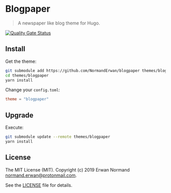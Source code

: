 # Blogpaper

> A newspaper like blog theme for Hugo.

[![Quality Gate Status](https://sonarcloud.io/api/project_badges/measure?project=NormandErwan_blogpaper&metric=alert_status)](https://sonarcloud.io/dashboard?id=NormandErwan_blogpaper)

## Install

Get the theme:

```bash
git submodule add https://github.com/NormandErwan/blogpaper themes/blogpaper
cd themes/blogpaper
yarn install
```

Change your `config.toml`:

```toml
theme = "blogpaper"
```

## Upgrade

Execute:

```bash
git submodule update --remote themes/blogpaper
yarn install
```

## License

The MIT License (MIT). Copyright (c) 2019 Erwan Normand <normand.erwan@protonmail.com>.

See the [LICENSE](LICENSE) file for details.
